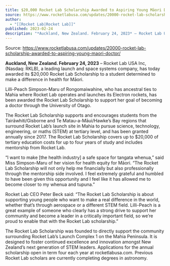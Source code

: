 ```yaml
---
title: $20,000 Rocket Lab Scholarship Awarded to Aspiring Young Māori Doctor
source: https://www.rocketlabusa.com/updates/20000-rocket-lab-scholarship-awarded-to-aspiring-young-maori-doctor/
author:
  - "[[Rocket Lab|Rocket Lab]]"
published: 2023-02-24
description: "*Auckland, New Zealand. February 24, 2023* – Rocket Lab USA Inc, (Nasdaq: RKLB), a leading launch and space systems company, has today awarded its $20,000 Rocket Lab Scholarship to a student determined to make a difference in health for Māori."
---
```


Source: https://www.rocketlabusa.com/updates/20000-rocket-lab-scholarship-awarded-to-aspiring-young-maori-doctor/

**Auckland, New Zealand. February 24, 2023** – Rocket Lab USA Inc, (Nasdaq: RKLB), a leading launch and space systems company, has today awarded its $20,000 Rocket Lab Scholarship to a student determined to make a difference in health for Māori.

Lilli-Peach Simpson-Maru of Rongomaiwahine, who has ancestral ties to Mahia where Rocket Lab operates and launches its Electron rockets, has been awarded the Rocket Lab Scholarship to support her goal of becoming a doctor through the University of Otago.

The Rocket Lab Scholarship supports and encourages students from the Tairāwhiti/Gisborne and Te Matau-a-Māui/Hawke’s Bay regions that surround Rocket Lab’s launch site in Mahia to pursue science, technology, engineering, or maths (STEM) at tertiary level, and has been granted annually since 2017. The Rocket Lab Scholarship covers up to $20,000 of tertiary education costs for up to four years of study and includes mentorship from Rocket Lab.

“I want to make \[the health industry\] a safe space for tangata whenua,” said Miss Simpson-Maru of her vision for health equity for Māori. “The Rocket Lab Scholarship will not only help me financially but also professionally through the mentorship side involved. I feel extremely grateful and humbled to have been given this opportunity and I feel like it has allowed me to become closer to my whenua and tupuna.”

Rocket Lab CEO Peter Beck said: “The Rocket Lab Scholarship is about supporting young people who want to make a real difference in the world, whether that’s through aerospace or a different STEM field. Lilli-Peach is a great example of someone who clearly has a strong drive to support her community and become a leader in a critically important field, so we’re proud to enable that with the Rocket Lab scholarship.”

The Rocket Lab Scholarship was founded to directly support the community surrounding Rocket Lab’s Launch Complex 1 on the Mahia Peninsula. It is designed to foster continued excellence and innovation amongst New Zealand’s next generation of STEM leaders. Applications for the annual scholarship open in term four each year at rocketlabusa.com. Previous Rocket Lab scholars are currently completing degrees in astronomy.
